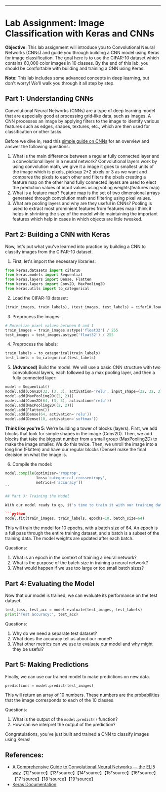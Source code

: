 ---

# Lab Assignment: Image Classification with Keras and CNNs

**Objective**: This lab assignment will introduce you to Convolutional Neural Networks (CNNs) and guide you through building a CNN model using Keras for image classification. The goal here is to use the CIFAR-10 dataset which contains 60,000 color images in 10 classes. By the end of this lab, you should be comfortable with building and training a CNN using Keras.

**Note**: This lab includes some advanced concepts in deep learning, but don't worry! We'll walk you through it all step by step.

## Part 1: Understanding CNNs

Convolutional Neural Networks (CNNs) are a type of deep learning model that are especially good at processing grid-like data, such as images. A CNN processes an image by applying filters to the image to identify various features such as edges, shapes, textures, etc., which are then used for classification or other tasks.

Before we dive in, read this [simple guide on CNNs](https://brohrer.github.io/how_convolutional_neural_networks_work.html) for an overview and answer the following questions:

1. What is the main difference between a regular fully connected layer and a convolutional layer in a neural network?
Convolutional layers work by using convolution math, we give it a image it goes to smallest units of the image which is pixels, picksup 2*2 pixels or 3 as we want and compares the pixels to each other and filters the pixels creating a feature map on the other hand fully connected layers are used to elect the prediction values of input values using voting weights(features map)
2. What is a feature map?
Feature map is the set of two dimensional arrays generated through convolution math and filtering using pixel values.
3. What are pooling layers and why are they useful in CNNs?
Pooling is used to extract most prominient features from features map i think it helps in shrinking the size of the model while maintaining the important features which help in cases in which objects are little tweaked.
## Part 2: Building a CNN with Keras

Now, let's put what you've learned into practice by building a CNN to classify images from the CIFAR-10 dataset.

1. First, let's import the necessary libraries:

```python
from keras.datasets import cifar10
from keras.models import Sequential
from keras.layers import Dense, Flatten
from keras.layers import Conv2D, MaxPooling2D
from keras.utils import to_categorical
```

2. Load the CIFAR-10 dataset:

```python
(train_images, train_labels), (test_images, test_labels) = cifar10.load_data()
```

3. Preprocess the images:

```python
# Normalize pixel values between 0 and 1
train_images = train_images.astype('float32') / 255
test_images = test_images.astype('float32') / 255
```

4. Preprocess the labels:

```python
train_labels = to_categorical(train_labels)
test_labels = to_categorical(test_labels)
```

5. **(Advanced)** Build the model. We will use a basic CNN structure with two convolutional layers, each followed by a max pooling layer, and then a fully connected layer:

```python
model = Sequential()
model.add(Conv2D(32, (3, 3), activation='relu', input_shape=(32, 32, 3)))
model.add(MaxPooling2D((2, 2)))
model.add(Conv2D(64, (3, 3), activation='relu'))
model.add(MaxPooling2D((2, 2)))
model.add(Flatten())
model.add(Dense(64, activation='relu'))
model.add(Dense(10, activation='softmax'))
```

**Think like you're 5**: We're building a tower of blocks (layers). First, we add blocks that look for simple shapes in the image (Conv2D). Then, we add blocks that take the biggest number from a small group (MaxPooling2D) to make the image smaller. We do this twice. Then, we unroll the image into a long line (Flatten) and have our regular blocks (Dense) make the final decision on what the image is.

6. Compile the model:

```python
model.compile(optimizer='rmsprop',
              loss='categorical_crossentropy',
              metrics=['accuracy'])
``

## Part 3: Training the Model

With our model ready to go, it's time to train it with our training data.

```python
model.fit(train_images, train_labels, epochs=10, batch_size=64)
```

This will train the model for 10 epochs, with a batch size of 64. An epoch is a full pass through the entire training dataset, and a batch is a subset of the training data. The model weights are updated after each batch.

Questions:

1. What is an epoch in the context of training a neural network?
2. What is the purpose of the batch size in training a neural network?
3. What would happen if we use too large or too small batch sizes?

## Part 4: Evaluating the Model

Now that our model is trained, we can evaluate its performance on the test dataset.

```python
test_loss, test_acc = model.evaluate(test_images, test_labels)
print('Test accuracy:', test_acc)
```

Questions:

1. Why do we need a separate test dataset?
2. What does the accuracy tell us about our model?
3. What other metrics can we use to evaluate our model and why might they be useful?

## Part 5: Making Predictions

Finally, we can use our trained model to make predictions on new data.

```python
predictions = model.predict(test_images)
```

This will return an array of 10 numbers. These numbers are the probabilities that the image corresponds to each of the 10 classes.

Questions:

1. What is the output of the `model.predict()` function?
2. How can we interpret the output of the prediction?

Congratulations, you've just built and trained a CNN to classify images using Keras!

## References:
- [A Comprehensive Guide to Convolutional Neural Networks — the ELI5 way](https://towardsdatascience.com/a-comprehensive-guide-to-convolutional-neural-networks-the-eli5-way-3bd2b1164a53)【12†source】【13†source】【14†source】【15†source】【16†source】【17†source】【18†source】【19†source】
- [Keras Documentation](https://keras.io/)
